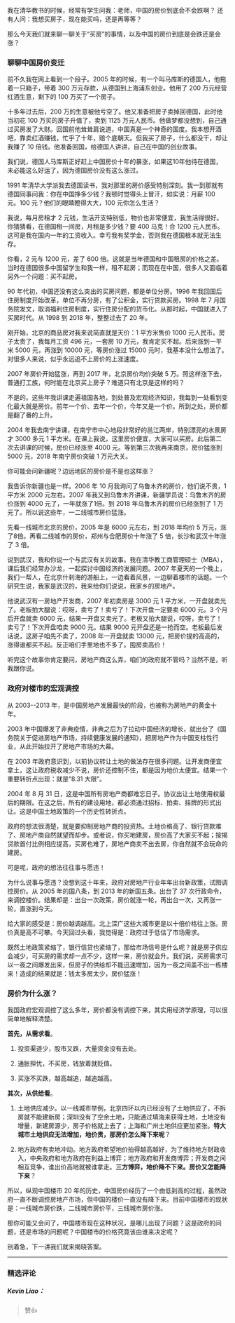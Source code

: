 <p data-nodeid="437" class="">我在清华教书的时候，经常有学生问我：老师，中国的房价到底会不会跌啊？ 还有人问：我想买房子，现在能买吗，还是再等等？</p>
<p data-nodeid="438">那么今天我们就来聊一聊关于“买房”的事情，以及中国的房价到底是会跌还是会涨？</p>
<h3 data-nodeid="439">聊聊中国房价变迁</h3>
<p data-nodeid="440">前不久我在网上看到一个段子。2005 年的时候，有一个叫马库斯的德国人，他拖着一只箱子，带着 300 万元存款，从德国到上海浦东创业。他用了 200 万元经营红酒生意，剩下的 100 万买了一个房子。</p>
<p data-nodeid="1426" class="te-preview-highlight">十多年过去后，200 万的生意被他亏空了。他又准备把房子卖掉回德国，此时他当初花 100 万买的房子升值了，卖到 1125 万元人民币。他做梦都没想到，自己通过买房发了大财。回国前他耸耸肩说道，中国真是一个神奇的国度。我本想开酒吧，靠卖红酒赚钱，忙乎了十年，赔个底朝天。但我买了房子，什么都没干，却让我赚了 10 倍钱。他准备回国，给德国人讲讲，自己在中国的创业故事。</p>





<p data-nodeid="442">我们说，德国人马库斯正好赶上中国房价十年的暴涨，如果这10年他待在德国，未必能这么好运了，因为德国房价没有这么涨过。</p>
<p data-nodeid="443">1991 年清华大学派我去德国读书，我对那里的房价感受特别深刻。我一到那就有德国同事问我：你在中国挣多少钱？我顿时觉得头上冒汗，如实说：月薪 100 元。100 元？他们的眼睛瞪得大大，100 元你怎么生活？</p>
<p data-nodeid="444">我说，每月房租才 2 元钱，生活开支特别低，物价也非常便宜，我生活得很好。你猜猜看，在德国租一间房，月租是多少钱？要 400 马克！合 1200 元人民币。这可是我在国内一年的工资收入。幸亏我有奖学金，否则我在德国根本就无法生存。</p>
<p data-nodeid="445">你看，2 元与 1200 元，差了 600 倍。这就是当年德国和中国租房的价格之差。当时在德国很多中国留学生和我一样，租不起房；而现在在中国，很多人又面临着另外一个问题：买不起房。</p>
<p data-nodeid="446">90 年代初，中国还没有这么突出的买房问题，都是单位分房。1996 年我回国后住房制度开始改革，单位不再分房，有了公积金，实行贷款买房。1998 年 7 月国务院发文，取消福利住房制度，实行住房分配的货币化。从那时起，中国就进入了买房时代。从 1998 到 2018 年，整整过去了 20 年。</p>
<p data-nodeid="447">刚开始，北京的商品房对我来说简直就是天价：1 平方米售价 1000 元人民币。房子太贵了，我每月工资 496 元，一套房 10 万元，我肯定买不起。后来涨到一平米 5000 元，再涨到 10000 元，等房价涨过 15000 元时，我基本没什么想法了。对很多人来说，似乎永远追不上房价的上涨速度。</p>
<p data-nodeid="448">2007 年房价开始猛涨，再到 2017 年，北京房价均价突破 5 万。照这样涨下去，普通打工族，何时能在北京买上房子？难道只有北京是这样的吗？</p>
<p data-nodeid="449">不是的。这些年我讲课走遍祖国各地，到处普及宏观经济知识，我每到一处看到变化最大就是房价。前年一个价、去年一个价，今年又是一个价。所到之处，房价都是翻了番的上升。</p>
<p data-nodeid="450">2004 年我去南宁讲课，在南宁市中心地段非常好的邕江两岸，特别漂亮的水景房才 3000 多元 1 平方米。在课上我说，这里房价便宜，大家可以买房。此后第二次去讲课的时候，房价已经涨至 4000 元。等到第三次我再来南京，房价猛涨到 5000 元，2018 年南宁房价突破 1 万元大关。</p>
<p data-nodeid="451">你可能会问新疆呢？边远地区的房价是不是也这样涨？</p>
<p data-nodeid="452">我告诉你新疆也是一样。2006 年 10 月我询问了乌鲁木齐的房价，他们说不贵，1 平方米 2000 元左右。2007 年我又到乌鲁木齐讲课，新疆学员说：乌鲁木齐的房价涨到 4000 元了，一年就涨了1倍。到 2018 年乌鲁木齐的房价已经涨到了 1 万元了。所以说这些年，一二线城市房价猛涨。</p>
<p data-nodeid="453">先看一线城市北京的房价，2005 年是 6000 元左右，到 2018 年均价 5 万元，涨了8倍。再看二线城市的房价，郑州与合肥房价十年涨了 5 倍，长沙和武汉十年涨了 3 倍。</p>
<p data-nodeid="454">说到武汉，我和你说一个与武汉有关的故事。我在清华教工商管理硕士（MBA），课后我们经常办沙龙，一起探讨中国经济的发展问题。2007 年夏天的一个晚上，我们一帮人，在北京什刹海的游船上，一边看着风景，一边聊着楼市的话题。一个研究生说，我家是武汉的，我来给你们说说，我家乡的房地产。</p>
<p data-nodeid="455">他说武汉有一房地产开发商，2007 年初卖房是 3000 元 1 平方米，一开盘就卖光了。老板拍大腿说：哎呀，卖亏了！卖亏了！下次开盘一定要卖 6000 元。3 个月后开盘就卖 6000 元，结果一开盘又卖光了。老板又拍大腿说，哎呀，卖亏了！卖亏了！下次开盘咱卖 9000 元。结果 9000 元开盘还是一抢而空。老板最后发话说，这房子咱先不卖了，2008 年一开盘就卖 13000 元，把房价提的高高的，涨得谁都买不起。反正咱们手里地也不多了。囤房卖高价！</p>
<p data-nodeid="456">听完这个故事你肯定要问，房地产商这么弄，咱们的政府就不管吗？当然不是，听我跟你说。</p>
<h3 data-nodeid="457">政府对楼市的宏观调控</h3>
<p data-nodeid="458">从 2003--2013 年，是中国房地产发展最快的阶段，也被称为房地产的黄金十年。</p>
<p data-nodeid="459">2003 年中国爆发了非典疫情，非典之后为了拉动中国经济的增长，就出台了《国务院关于促进房地产市场，持续健康发展的通知》，把房地产作为中国支柱性行业，从此开始拉开了房地产市场的大幕。</p>
<p data-nodeid="460">在 2003 年政府意识到，以前协议转让土地的做法存在很多问题。让开发商便宜拿土，这让政府税收减少不说，房价还控制不住，都是因为地价太便宜。结果一个重要转折点出现：就是“8.31 大限”。</p>
<p data-nodeid="461">2004 年 8 月 31 日，这是中国所有房地产商都难忘日子。协议出让土地使用权最后的期限。在这之后，所有的建设用地，都必须通过招标、拍卖、挂牌的形式出让。这是中国土地政策的一个历史性转折点。</p>
<p data-nodeid="462">政府的想法很清楚，就是要抑制房地产商的投资热。土地价格高了、银行贷款难了、房地产商自然就望而却步。或者说，你买地建房，房价高了大家买不起；按揭贷款首付比例相应提高，买房也难了，房地产商卖不出去房，你自然就不会玩命的建房。</p>
<p data-nodeid="463">可是呢，政府的想法往往事与愿违！</p>
<p data-nodeid="464">为什么说事与愿违？没想到这十年来，政府对房地产行业年年出台新政策，试图调控房价。从 2005 年的国八条，到 2013 年的新国五条。出台了 37 次行政命令，来调控楼价。结果却是：出台一次政策，房价就涨一轮，再出台一次，又再涨一轮，直涨到今天。</p>
<p data-nodeid="465">给大家的感受是：房价越调越高。北上深广这些大城市更是以十倍价格往上涨。房价真是高不可攀。今天回过头看，我觉得是：政府过于低估了市场需求。</p>
<p data-nodeid="466">既然土地政策紧缩了，银行信贷也紧缩了，那给市场信号是什么呢？就是房子供应会减少，可买房的需求却一点不少，这样一来，房价就会升。我们说，买房需求可以一夜之间爆发出来，但房子的供给却不能迅速增加，因为一夜之间盖不出一栋楼来！造成的结果就是：钱太多房太少，房价猛涨！</p>
<h3 data-nodeid="467">房价为什么涨？</h3>
<p data-nodeid="468">我国政府宏观调控了这么多年，房价都没有调控下来，其实用经济学原理，可以很简单地解释清楚。</p>
<p data-nodeid="469"><strong data-nodeid="522">首先，从需求看</strong>。</p>
<ol data-nodeid="470">
<li data-nodeid="471">
<p data-nodeid="472">投资渠道少，股市又跌，大量资金没有去处。</p>
</li>
<li data-nodeid="473">
<p data-nodeid="474">通胀担忧，不买房，钱放着就贬值。</p>
</li>
<li data-nodeid="475">
<p data-nodeid="476">买涨不买跌，越高越追，越追越高。</p>
</li>
</ol>
<p data-nodeid="477"><strong data-nodeid="530">其次，从供给看</strong>。</p>
<ol data-nodeid="478">
<li data-nodeid="479">
<p data-nodeid="480">土地供应减少。以一线城市举例，北京四环以内已经没有了土地供应了，不拆房就不能建新房；深圳没有了空余土地，只能通过填海来获得土地，土地没有增量，新建房源少，房子价格就上去了；上海和广州土地供应更加紧张。<strong data-nodeid="536">特大城市土地供应无法增加，地价贵，那房价怎么降下来呢</strong>？</p>
</li>
<li data-nodeid="481">
<p data-nodeid="482">地方政府有卖地冲动。地方政府希望地价拍得越高越好，为了维持地方财政收入，中央政府和地方政府在利益上博弈；地方政府和开发商博弈；开发商之间相互竞争，谁出价高地就被谁拿走。<strong data-nodeid="542">三方博弈，地价降不下来。房价又怎能降下来</strong>？</p>
</li>
</ol>
<p data-nodeid="483">所以，纵观中国楼市 20 年的历史，中国房价经历了一个由低到高的过程，虽然政府一直不断调控房地产市场，但中国的楼价一直没有降下来。目前中国楼市的现状是：一线城市房价跌，二线城市房价平，三线城市房价涨。</p>
<p data-nodeid="484">那你可能又会问了，中国楼市现在这种状况，是哪儿出现了问题？这是政府的问题，还是市场的问题呢？中国楼市的价格究竟该由谁来决定呢？</p>
<p data-nodeid="485" class="">别着急，下一讲我们就来揭晓答案。</p>

---

### 精选评论

##### Kevin Liao：
> 赞👍

